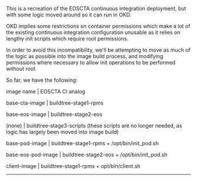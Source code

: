 This is a recreation of the EOSCTA continuous integration deployment, but with some logic moved around so it can run in OKD.

OKD implies some restrictions on container permissions which make a lot of the existing continuous integration configuration unusable as it relies on lengthy init scripts which require root permissions.

In order to avoid this incompatibility, we'll be attempting to move as much of the logic as possible into the image build process, and modifying permissions where necessary to allow init operations to be performed without root.

So far, we have the following:

image name | EOSCTA CI analog

base-cta-image | buildtree-stage1-rpms

base-eos-image | buildtree-stage2-eos

(none) | buildtree-stage3-scripts (these scripts are no longer needed, as logic has largely been moved into image build)

base-pod-image | buildtree-stage1-rpms + /opt/bin/init_pod.sh

base-eos-pod-image | buildtree-stage2-eos + /opt/bin/init_pod.sh

client-image | buildtree-stage1-rpms + opt/bin/client.sh

---

